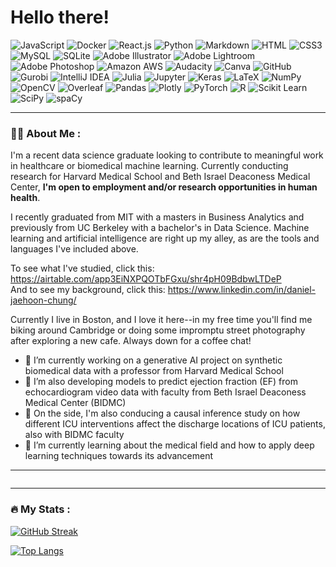 <h1>Hello there!</h1>

![JavaScript](https://img.shields.io/badge/JavaScript-F7DF1E?style=flat-square&logo=javascript&logoColor=black)
![Docker](https://img.shields.io/badge/Docker-0CC1F3?style=flat-square&logo=docker&logoColor=white)
![React.js](https://img.shields.io/badge/React.js-0081CB?style=flat-square&logo=react&logoColor=61DAFB)
![Python](https://img.shields.io/badge/Python-3776AB?style=flat-square&logo=python&logoColor=white)
![Markdown](https://img.shields.io/badge/Markdown-000000?style=flat-square&logo=markdown&logoColor=white)
![HTML](https://img.shields.io/badge/HTML5-E34F26?style=flat-square&logo=html5&logoColor=white)
![CSS3](https://img.shields.io/badge/CSS3-1572B6?style=flat-square&logo=css3&logoColor=white)
![MySQL](https://img.shields.io/badge/MySQL-005C84?style=flat-square&logo=mysql&logoColor=white)
![SQLite](https://img.shields.io/badge/SQLite-07405E?style=flat-square&logo=sqlite&logoColor=white)
![Adobe Illustrator](https://img.shields.io/badge/AdobeIllustrator-DC6920?style=flat-square&logo=adobeillustrator&logoColor=white)
![Adobe Lightroom](https://img.shields.io/badge/AdobeLightroom-B4D6E0?style=flat-square&logo=adobelightroom&logoColor=white)
![Adobe Photoshop](https://img.shields.io/badge/AdobePhotoshop-4FCCFE?style=flat-square&logo=adobephotoshop&logoColor=white)
![Amazon AWS](https://img.shields.io/badge/AWS-FF9900?style=flat-square&logo=amazonaws&logoColor=white)
![Audacity](https://img.shields.io/badge/Audacity-0000CC?style=flat-square&logo=audacity&logoColor=white)
![Canva](https://img.shields.io/badge/Canva-20C4CB?style=flat-square&logo=canva&logoColor=white)
![GitHub](https://img.shields.io/badge/GitHub-171515?style=flat-square&logo=github&logoColor=white)
![Gurobi](https://img.shields.io/badge/Gurobi-FF0000?style=flat-square&logo=gurobi&logoColor=white)
![IntelliJ IDEA](https://img.shields.io/badge/IntelliJIDEA-9551A0?style=flat-square&logo=intellijidea&logoColor=white)
![Julia](https://img.shields.io/badge/Julia-D5635C?style=flat-square&logo=julia&logoColor=white)
![Jupyter](https://img.shields.io/badge/Jupyter-F37726?style=flat-square&logo=jupyter&logoColor=white)
![Keras](https://img.shields.io/badge/Keras-C80815?style=flat-square&logo=keras&logoColor=white)
![LaTeX](https://img.shields.io/badge/LaTeX-000000?style=flat-square&logo=latex&logoColor=white)
![NumPy](https://img.shields.io/badge/NumPy-0B2198?style=flat-square&logo=numpy&logoColor=white)
![OpenCV](https://img.shields.io/badge/OpenCV-0101FF?style=flat-square&logo=opencv&logoColor=white)
![Overleaf](https://img.shields.io/badge/Overleaf-8DB600?style=flat-square&logo=overleaf&logoColor=white)
![Pandas](https://img.shields.io/badge/Pandas-306998?style=flat-square&logo=pandas&logoColor=white)
![Plotly](https://img.shields.io/badge/Plotly-119DFF?style=flat-square&logo=plotly&logoColor=white)
![PyTorch](https://img.shields.io/badge/PyTorch-EE4C2C?style=flat-square&logo=pytorch&logoColor=white)
![R](https://img.shields.io/badge/R-256BC0?style=flat-square&logo=r&logoColor=white)
![Scikit Learn](https://img.shields.io/badge/ScikitLearn-3499CD?style=flat-square&logo=scikitlearn&logoColor=white)
![SciPy](https://img.shields.io/badge/SciPy-0D56A6?style=flat-square&logo=scipy&logoColor=white)
![spaCy](https://img.shields.io/badge/spaCy-09A3D5?style=flat-square&logo=spacy&logoColor=white)

<!--
<div id="header" align="center">
  <img src="https://media.giphy.com/media/M9gbBd9nbDrOTu1Mqx/giphy.gif" width="100"/>
</div>
-->

---

### 🧑‍💻 About Me :

I'm a recent data science graduate looking to contribute to meaningful work in healthcare or biomedical machine learning. Currently conducting research for Harvard Medical School and Beth Israel Deaconess Medical Center, **I'm open to employment and/or research opportunities in human health**.

I recently graduated from MIT with a masters in Business Analytics and previously from UC Berkeley with a bachelor's in Data Science. Machine learning and artificial intelligence are right up my alley, as are the tools and languages I've included above.

To see what I've studied, click this: https://airtable.com/app3EiNXPQOTbFGxu/shr4pH09BdbwLTDeP <br/>
And to see my background, click this: https://www.linkedin.com/in/daniel-jaehoon-chung/

Currently I live in Boston, and I love it here--in my free time you'll find me biking around Cambridge or doing some impromptu street photography after exploring a new cafe. Always down for a coffee chat!

- 🔭 I’m currently working on a generative AI project on synthetic biomedical data with a professor from Harvard Medical School
- 🔭 I’m also developing models to predict ejection fraction (EF) from echocardiogram video data with faculty from Beth Israel Deaconess Medical Center (BIDMC)
- 🔭 On the side, I'm also conducing a causal inference study on how different ICU interventions affect the discharge locations of ICU patients, also with BIDMC faculty
- 🌱 I’m currently learning about the medical field and how to apply deep learning techniques towards its advancement

---
<img src="https://komarev.com/ghpvc/?username=djaechung&style=flat-square&color=blue" alt=""/>

<!--
<h1>
  hey there :wave:
  <img src="https://media.giphy.com/media/hvRJCLFzcasrR4ia7z/giphy.gif" width="30px"/>
</h1>
--->
<!--
---

### :man_technologist: About Me :

I am a recent MIT graduate <img src="https://media.giphy.com/media/WUlplcMpOCEmTGBtBW/giphy.gif" width="30"> located in Boston, MA.

- :telescope: I’m doing research at Harvard for synthesizing heartbeat audio for biomedical ML applications.
- :seedling: Exploring biomedical ML/AI
- :zap: In my free time, I bike around Cambridge and take photos of my friends
- :mailbox:How to reach me: [![Linkedin Badge](https://img.shields.io/badge/-kakbar-blue?style=flat&logo=Linkedin&logoColor=white)](https://www.linkedin.com/in/daniel-jaehoon-chung/)

---
-->
<!--
### :hammer_and_wrench: Languages and Tools :
<div>
  <img src="https://github.com/devicons/devicon/blob/master/icons/julia/julia-original-wordmark.svg" title="Julia" alt="Julia" width="40" height="40"/>&nbsp;
  <img src="https://github.com/devicons/devicon/blob/master/icons/jupyter/jupyter-original-wordmark.svg" title="Jupyter" alt="Jupyter" width="40" height="40"/>&nbsp;
  <img src="https://github.com/devicons/devicon/blob/master/icons/latex/latex-original.svg" title="Latex" alt="Latex" width="40" height="40"/>&nbsp;
  <img src="https://github.com/devicons/devicon/blob/master/icons/markdown/markdown-original.svg" title="Markdown" alt="Markdown" width="40" height="40"/>&nbsp;
  <img src="https://github.com/devicons/devicon/blob/master/icons/java/java-original-wordmark.svg" title="Java" alt="Java" width="40" height="40"/>&nbsp;
  <img src="https://github.com/devicons/devicon/blob/master/icons/numpy/numpy-original-wordmark.svg" title="Numpy" alt="Numpy" width="40" height="40"/>&nbsp;
  <img src="https://github.com/devicons/devicon/blob/master/icons/opencv/opencv-original-wordmark.svg" title="OpenCV" alt="OpenCV" width="40" height="40"/>&nbsp;
  <img src="https://github.com/devicons/devicon/blob/master/icons/pandas/pandas-original-wordmark.svg" title="Pandas" alt="Pandas" width="40" height="40"/>&nbsp;
  <img src="https://github.com/devicons/devicon/blob/master/icons/python/python-original-wordmark.svg" title="Python" alt="Python" width="40" height="40"/>&nbsp;
  <img src="https://github.com/devicons/devicon/blob/master/icons/pytorch/pytorch-original-wordmark.svg" title="Pytorch" alt="Pytorch" width="40" height="40"/>&nbsp;
  <img src="https://github.com/devicons/devicon/blob/master/icons/r/r-original.svg" title="R" alt="R" width="40" height="40"/>&nbsp;
  <img src="https://github.com/devicons/devicon/blob/master/icons/react/react-original-wordmark.svg" title="React" alt="React" width="40" height="40"/>&nbsp;
  <img src="https://github.com/devicons/devicon/blob/master/icons/css3/css3-plain-wordmark.svg"  title="CSS3" alt="CSS" width="40" height="40"/>&nbsp;
  <img src="https://github.com/devicons/devicon/blob/master/icons/html5/html5-original.svg" title="HTML5" alt="HTML" width="40" height="40"/>&nbsp;
  <img src="https://github.com/devicons/devicon/blob/master/icons/javascript/javascript-original.svg" title="JavaScript" alt="JavaScript" width="40" height="40"/>&nbsp;
  <img src="https://github.com/devicons/devicon/blob/master/icons/mysql/mysql-original-wordmark.svg" title="MySQL"  alt="MySQL" width="40" height="40"/>&nbsp;
  <img src="https://github.com/devicons/devicon/blob/master/icons/nodejs/nodejs-original-wordmark.svg" title="NodeJS" alt="NodeJS" width="40" height="40"/>&nbsp;
  <img src="https://github.com/devicons/devicon/blob/master/icons/amazonwebservices/amazonwebservices-plain-wordmark.svg" title="AWS" alt="AWS" width="40" height="40"/>&nbsp;
  <img src="https://github.com/devicons/devicon/blob/master/icons/git/git-original-wordmark.svg" title="Git" **alt="Git" width="40" height="40"/>
</div>
--->
---

### 🔥 My Stats :

[![GitHub Streak](http://github-readme-streak-stats.herokuapp.com?user=djaechung&theme=dark&background=000000)](https://git.io/streak-stats)

[![Top Langs](https://github-readme-stats.vercel.app/api/top-langs/?username=djaechung&layout=compact&theme=vision-friendly-dark)](https://github.com/anuraghazra/github-readme-stats)

<!--
CREDIT: https://www.sitepoint.com/github-profile-readme/

**djaechung/djaechung** is a ✨ _special_ ✨ repository because its `README.md` (this file) appears on your GitHub profile.

Here are some ideas to get you started:

- 🔭 I’m currently working on ...
- 🌱 I’m currently learning ...
- 👯 I’m looking to collaborate on ...
- 🤔 I’m looking for help with ...
- 💬 Ask me about ...
- 📫 How to reach me: ...
- 😄 Pronouns: ...
- ⚡ Fun fact: ...
-->
